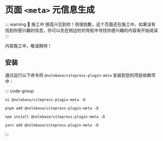 <script setup>
import packageJSON from '~/packages/vitepress-plugin-meta/package.json'
</script>

# 页面 `<meta>` 元信息生成 <Badge type="warning" :text="`Beta 测试 ${packageJSON.version}`" />

::: warning 🚧 施工中
很高兴见到你！但很抱歉，这个页面还在施工中，如果没有找到你感兴趣的信息，你可以先在侧边栏的导航中寻找你感兴趣的内容来开始阅读
:::

内容施工中，敬请期待！

## 安装

通过运行以下命令将 `@nolebase/vitepress-plugin-meta` 安装到您的项目依赖项中：

::: code-group

```shell [@antfu/ni]
ni @nolebase/vitepress-plugin-meta -D
```

```shell [pnpm]
pnpm add @nolebase/vitepress-plugin-meta -D
```

```shell [npm]
npm install @nolebase/vitepress-plugin-meta -D
```

```shell [yarn]
yarn add @nolebase/vitepress-plugin-meta -D
```

:::
